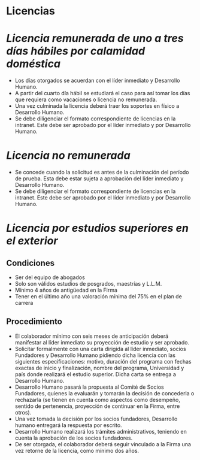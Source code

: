 # Licencias

# *Licencia remunerada de uno a tres días hábiles por calamidad doméstica*

- Los días otorgados se acuerdan con el líder inmediato y Desarrollo Humano.
- A partir del cuarto día hábil se estudiará el caso para así tomar los días que requiera como vacaciones o licencia no remunerada.
- Una vez culminada la licencia deberá traer los soportes en físico a Desarrollo Humano.
- Se debe diligenciar el formato correspondiente de licencias en la intranet. Este debe ser aprobado por el líder inmediato y por Desarrollo Humano.

# *Licencia no remunerada*

- Se concede cuando la solicitud es antes de la culminación del período de prueba. Esta debe estar sujeta a aprobación del líder inmediato y Desarrollo Humano.
- Se debe diligenciar el formato correspondiente de licencias en la intranet. Este debe ser aprobado por el líder inmediato y por Desarrollo Humano.

# *Licencia por estudios superiores en el exterior*

## **Condiciones**

- Ser del equipo de abogados
- Solo son válidos estudios de posgrados, maestrías y L.L.M.
- Mínimo 4 años de antigüedad en la Firma
- Tener en el último año una valoración mínima del 75% en el plan de carrera

## **Procedimiento**

- El colaborador mínimo con seis meses de anticipación deberá manifestar al líder inmediato su proyección de estudio y ser aprobado.
- Solicitar formalmente con una carta dirigida al líder inmediato, socios Fundadores y Desarrollo Humano pidiendo dicha licencia con las siguientes especificaciones: motivo, duración del programa con fechas exactas de inicio y finalización, nombre del programa, Universidad y país donde realizará el estudio superior. Dicha carta se entrega a Desarrollo Humano.
- Desarrollo Humano pasará la propuesta al Comité de Socios Fundadores, quienes la evaluarán y tomarán la decisión de concederla o rechazarla (se tienen en cuenta como aspectos como desempeño, sentido de pertenencia, proyección de continuar en la Firma, entre otros).
- Una vez tomada la decisión por los socios fundadores, Desarrollo humano entregará la respuesta por escrito.
- Desarrollo Humano realizará los trámites administrativos, teniendo en cuenta la aprobación de los socios fundadores.
- De ser otorgada, el colaborador deberá seguir vinculado a la Firma una vez retorne de la licencia, como mínimo dos años.